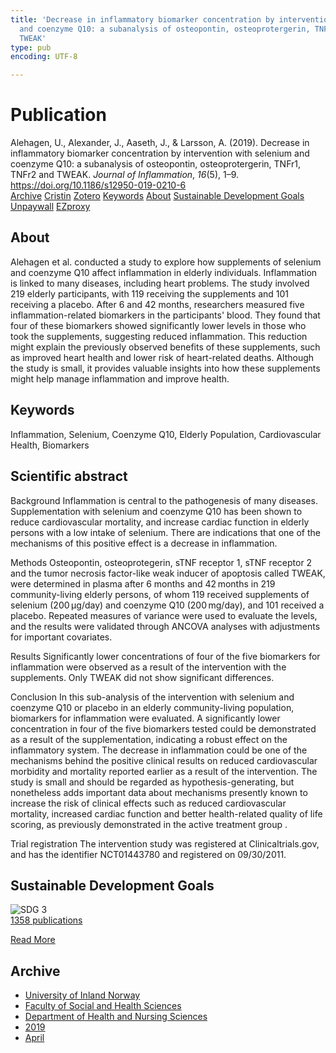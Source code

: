 ```yaml
---
title: 'Decrease in inflammatory biomarker concentration by intervention with selenium
  and coenzyme Q10: a subanalysis of osteopontin, osteoprotergerin, TNFr1, TNFr2 and
  TWEAK'
type: pub
encoding: UTF-8

---
```

<h1>Publication</h1>
<article id="csl-bib-container-F6MYJY9E" class="csl-bib-container">
  <div class="csl-bib-body"> <div class="csl-entry">Alehagen, U., Alexander, J., Aaseth, J., &#38; Larsson, A. (2019). Decrease in inflammatory biomarker concentration by intervention with selenium and coenzyme Q10: a subanalysis of osteopontin, osteoprotergerin, TNFr1, TNFr2 and TWEAK. <i>Journal of Inflammation</i>, <i>16</i>(5), 1–9. <a href="https://doi.org/10.1186/s12950-019-0210-6">https://doi.org/10.1186/s12950-019-0210-6</a></div> </div>
  <div class="csl-bib-buttons">
    <a href="#taxonomy-article-F6MYJY9E" alt="archive" class="csl-bib-button">Archive</a>
    <a href="https://app.cristin.no/results/show.jsf?id=1693723" alt="Cristin" class="csl-bib-button">Cristin</a>
    <a href="http://zotero.org/groups/5881554/items/F6MYJY9E" alt="Zotero" class="csl-bib-button">Zotero</a>
    <a href="#keywords-article-F6MYJY9E" alt="keywords" class="csl-bib-button">Keywords</a>
    <a href="#about-article-F6MYJY9E" alt="about_pub" class="csl-bib-button">About</a>
    <a href="#sdg-article-F6MYJY9E" alt="sdg" class="csl-bib-button">Sustainable Development Goals</a>
    <a href="https://doi.org/10.1186/s12950-019-0210-6" alt="Unpaywall" class="csl-bib-button">Unpaywall</a>
    <a href="https://doi.org/10.1186/s12950-019-0210-6" alt="EZproxy" class="csl-bib-button">EZproxy</a>
  </div>
  <div id="csl-bib-meta-container-F6MYJY9E"></div>
</article>
<div id="csl-bib-meta-F6MYJY9E" class="csl-bib-meta">
  <article id="about-article-F6MYJY9E" class="about_pub-article">
    <h1>About</h1>
    Alehagen et al. conducted a study to explore how supplements of selenium and coenzyme Q10 affect inflammation in elderly individuals. Inflammation is linked to many diseases, including heart problems. The study involved 219 elderly participants, with 119 receiving the supplements and 101 receiving a placebo. After 6 and 42 months, researchers measured five inflammation-related biomarkers in the participants' blood. They found that four of these biomarkers showed significantly lower levels in those who took the supplements, suggesting reduced inflammation. This reduction might explain the previously observed benefits of these supplements, such as improved heart health and lower risk of heart-related deaths. Although the study is small, it provides valuable insights into how these supplements might help manage inflammation and improve health.
  </article>
  <article id="keywords-article-F6MYJY9E" class="keywords-article">
    <h1>Keywords</h1>
    Inflammation, Selenium, Coenzyme Q10, Elderly Population, Cardiovascular Health, Biomarkers
  </article>
  <article id="abstract-article-F6MYJY9E" class="abstract-article">
    <h1>Scientific abstract</h1>
    Background 
Inflammation is central to the pathogenesis of many diseases. Supplementation with selenium and coenzyme Q10 has been shown to reduce cardiovascular mortality, and increase cardiac function in elderly persons with a low intake of selenium. There are indications that one of the mechanisms of this positive effect is a decrease in inflammation. 
 
Methods 
Osteopontin, osteoprotegerin, sTNF receptor 1, sTNF receptor 2 and the tumor necrosis factor-like weak inducer of apoptosis called TWEAK, were determined in plasma after 6 months and 42 months in 219 community-living elderly persons, of whom 119 received supplements of selenium (200 μg/day) and coenzyme Q10 (200 mg/day), and 101 received a placebo. Repeated measures of variance were used to evaluate the levels, and the results were validated through ANCOVA analyses with adjustments for important covariates. 
 
Results 
Significantly lower concentrations of four of the five biomarkers for inflammation were observed as a result of the intervention with the supplements. Only TWEAK did not show significant differences. 
 
Conclusion 
In this sub-analysis of the intervention with selenium and coenzyme Q10 or placebo in an elderly community-living population, biomarkers for inflammation were evaluated. A significantly lower concentration in four of the five biomarkers tested could be demonstrated as a result of the supplementation, indicating a robust effect on the inflammatory system. The decrease in inflammation could be one of the mechanisms behind the positive clinical results on reduced cardiovascular morbidity and mortality reported earlier as a result of the intervention. The study is small and should be regarded as hypothesis-generating, but nonetheless adds important data about mechanisms presently known to increase the risk of clinical effects such as reduced cardiovascular mortality, increased cardiac function and better health-related quality of life scoring, as previously demonstrated in the active treatment group . 
 
Trial registration 
The intervention study was registered at Clinicaltrials.gov, and has the identifier NCT01443780 and registered on 09/30/2011.
  </article>
  <article id="sdg-article-F6MYJY9E" class="sdg-article">
    <h1>Sustainable Development Goals</h1>
    <div class="sdg-container"><div id="sdg3" class="sdg">
        <img src="{{< params subfolder >}}images/sdg/sdg03_en.png" class="image" alt="SDG 3">
        <div class="sdg-overlay">
          <a href="/en/archive/?key=?sdg=3#archive" class="sdg-publication-count"><span>1358</span> publications</a>
          <p><a href="https://sdgs.un.org/goals/goal3" class="sdg-read-more">Read More</a></p>
        </div>
      </div></div>
  </article>
  <article id="taxonomy-article-F6MYJY9E" class="taxonomy-article">
    <h1>Archive</h1>
    <ul>
      <li>
        <a href="/en/archive/?key=3DCRN523">University of Inland Norway</a>
      </li>
      <li>
        <a href="/en/archive/?key=IDKFS3MX">Faculty of Social and Health Sciences</a>
      </li>
      <li>
        <a href="/en/archive/?key=GTV4ECMZ">Department of Health and Nursing Sciences</a>
      </li>
      <li>
        <a href="/en/archive/?key=E7THIEEM">2019</a>
      </li>
      <li>
        <a href="/en/archive/?key=X87PZ3PP">April</a>
      </li>
    </ul>
  </article>
</div>
